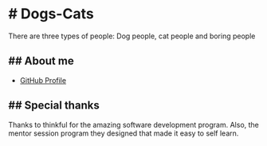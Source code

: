 <h1># Dogs-Cats</h1>

<p>
  There are three types of people: Dog people, cat people and boring people
</p>
<h2>## About me</h2>
<ul>
  <li>
    <a href="https://github.com/Drartfoto">GitHub Profile</a>
  </li>
</ul>

<h2>## Special thanks</h2>
<p>
  Thanks to thinkful for the amazing software development program. Also, the mentor session program they designed that made it easy to self learn.
</p>
